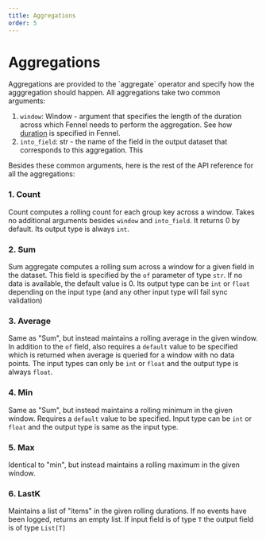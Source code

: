 ```yaml
---
title: Aggregations
order: 5
---
```


# Aggregations

Aggregations are provided to the \`aggregate\` operator and specify how the agggregation should happen. All aggregations take two common arguments:

1. `window`: Window - argument that specifies the length of the duration across which Fennel needs to perform the aggregation. See how [duration](/api-reference/duration) is specified in Fennel.
2. `into_field`: str - the name of the field in the output dataset that corresponds to this aggregation. This&#x20;

Besides these common arguments, here is the rest of the API reference for all the aggregations:

### 1. Count

Count computes a rolling count for each group key across a window. Takes no additional arguments besides `window` and `into_field`. It returns 0 by default. Its output type is always `int`.&#x20;

### 2. Sum &#x20;

Sum aggregate computes a rolling sum across a window for a given field in the dataset. This field is specified by the `of` parameter of type `str`. If no data is available, the default value is 0. Its output type can be `int` or `float` depending on the input type (and any other input type will fail sync validation)

### 3. Average

Same as "Sum", but instead maintains a rolling average in the given window. In addition to the `of` field, also requires a `default` value to be specified which is returned when average is queried for a window with no data points. The input types can only be `int` or `float` and the output type is always `float`.

### 4. Min&#x20;

Same as "Sum", but instead maintains a rolling minimum in the given window. Requires a `default` value to be specified. Input type can be `int` or `float` and the output type is same as the input type.

### 5. Max&#x20;

Identical to "min", but instead maintains a rolling maximum in the given window.&#x20;

### 6. LastK

Maintains a list of "items" in the given rolling durations. If no events have been logged, returns an empty list. If input field is of type `T` the output field is of type `List[T]`
